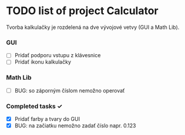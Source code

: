 # TODO list of project Calculator
Tvorba kalkulačky je rozdelená na dve vývojové vetvy (GUI a Math Lib).

### GUI
- [ ] Pridať podporu vstupu z klávesnice
- [ ] Pridať ikonu kalkulačky

### Math Lib
- [ ] BUG: so záporným číslom nemožno operovať

### Completed tasks ✓
- [x] Pridať farby a tvary do GUI
- [x] BUG: na začiatku nemožno zadať číslo napr. 0.123 